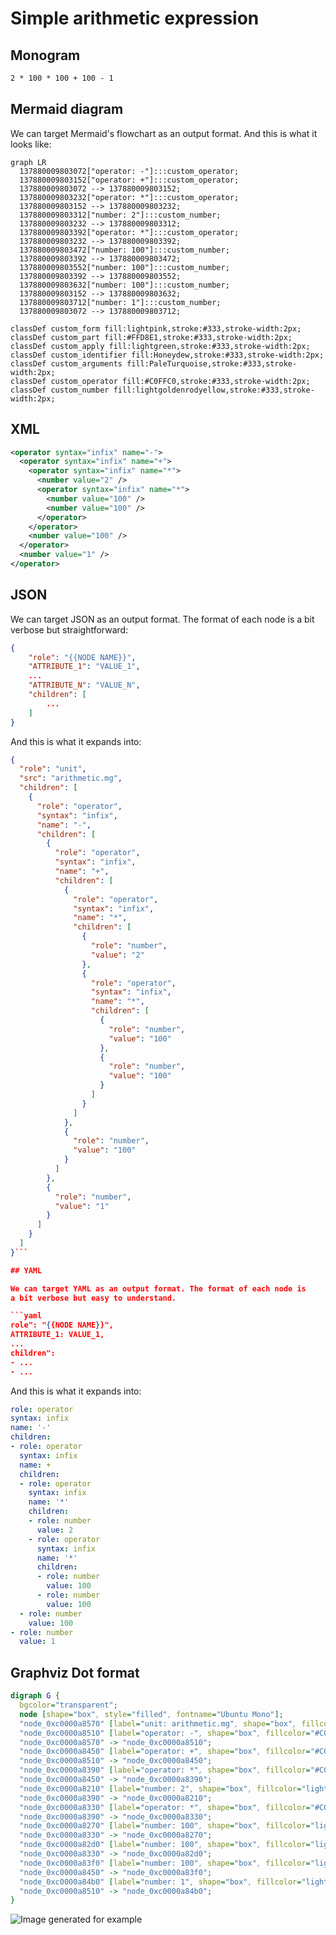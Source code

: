 # Simple arithmetic expression

## Monogram

```txt
2 * 100 * 100 + 100 - 1
```

## Mermaid diagram

We can target Mermaid's flowchart as an output format. 
And this is what it looks like:

```mermaid
graph LR
  137880009803072["operator: -"]:::custom_operator;
  137880009803152["operator: +"]:::custom_operator;
  137880009803072 --> 137880009803152;
  137880009803232["operator: *"]:::custom_operator;
  137880009803152 --> 137880009803232;
  137880009803312["number: 2"]:::custom_number;
  137880009803232 --> 137880009803312;
  137880009803392["operator: *"]:::custom_operator;
  137880009803232 --> 137880009803392;
  137880009803472["number: 100"]:::custom_number;
  137880009803392 --> 137880009803472;
  137880009803552["number: 100"]:::custom_number;
  137880009803392 --> 137880009803552;
  137880009803632["number: 100"]:::custom_number;
  137880009803152 --> 137880009803632;
  137880009803712["number: 1"]:::custom_number;
  137880009803072 --> 137880009803712;

classDef custom_form fill:lightpink,stroke:#333,stroke-width:2px;
classDef custom_part fill:#FFD8E1,stroke:#333,stroke-width:2px;
classDef custom_apply fill:lightgreen,stroke:#333,stroke-width:2px;
classDef custom_identifier fill:Honeydew,stroke:#333,stroke-width:2px;
classDef custom_arguments fill:PaleTurquoise,stroke:#333,stroke-width:2px;
classDef custom_operator fill:#C0FFC0,stroke:#333,stroke-width:2px;
classDef custom_number fill:lightgoldenrodyellow,stroke:#333,stroke-width:2px;

```

## XML

```xml
<operator syntax="infix" name="-">
  <operator syntax="infix" name="+">
    <operator syntax="infix" name="*">
      <number value="2" />
      <operator syntax="infix" name="*">
        <number value="100" />
        <number value="100" />
      </operator>
    </operator>
    <number value="100" />
  </operator>
  <number value="1" />
</operator>
```

## JSON

We can target JSON as an output format. The format of each node is
a bit verbose but straightforward:

```json
{
    "role": "{{NODE NAME}}",
    "ATTRIBUTE_1": "VALUE_1", 
    ... 
    "ATTRIBUTE_N": "VALUE_N",
    "children": [ 
        ...
    ]
}
```

And this is what it expands into:

```json
{
  "role": "unit",
  "src": "arithmetic.mg",
  "children": [
    {
      "role": "operator",
      "syntax": "infix",
      "name": "-",
      "children": [
        {
          "role": "operator",
          "syntax": "infix",
          "name": "+",
          "children": [
            {
              "role": "operator",
              "syntax": "infix",
              "name": "*",
              "children": [
                {
                  "role": "number",
                  "value": "2"
                },
                {
                  "role": "operator",
                  "syntax": "infix",
                  "name": "*",
                  "children": [
                    {
                      "role": "number",
                      "value": "100"
                    },
                    {
                      "role": "number",
                      "value": "100"
                    }
                  ]
                }
              ]
            },
            {
              "role": "number",
              "value": "100"
            }
          ]
        },
        {
          "role": "number",
          "value": "1"
        }
      ]
    }
  ]
}```

## YAML

We can target YAML as an output format. The format of each node is
a bit verbose but easy to understand.

```yaml
role": "{{NODE NAME}}",
ATTRIBUTE_1: VALUE_1,
...
children": 
- ...
- ...
```

And this is what it expands into:


```yaml
role: operator
syntax: infix
name: '-'
children:
- role: operator
  syntax: infix
  name: +
  children:
  - role: operator
    syntax: infix
    name: '*'
    children:
    - role: number
      value: 2
    - role: operator
      syntax: infix
      name: '*'
      children:
      - role: number
        value: 100
      - role: number
        value: 100
  - role: number
    value: 100
- role: number
  value: 1

```

## Graphviz Dot format

```dot
digraph G {
  bgcolor="transparent";
  node [shape="box", style="filled", fontname="Ubuntu Mono"];
  "node_0xc0000a8570" [label="unit: arithmetic.mg", shape="box", fillcolor="lightgray"];
  "node_0xc0000a8510" [label="operator: -", shape="box", fillcolor="#C0FFC0"];
  "node_0xc0000a8570" -> "node_0xc0000a8510";
  "node_0xc0000a8450" [label="operator: +", shape="box", fillcolor="#C0FFC0"];
  "node_0xc0000a8510" -> "node_0xc0000a8450";
  "node_0xc0000a8390" [label="operator: *", shape="box", fillcolor="#C0FFC0"];
  "node_0xc0000a8450" -> "node_0xc0000a8390";
  "node_0xc0000a8210" [label="number: 2", shape="box", fillcolor="lightgoldenrodyellow"];
  "node_0xc0000a8390" -> "node_0xc0000a8210";
  "node_0xc0000a8330" [label="operator: *", shape="box", fillcolor="#C0FFC0"];
  "node_0xc0000a8390" -> "node_0xc0000a8330";
  "node_0xc0000a8270" [label="number: 100", shape="box", fillcolor="lightgoldenrodyellow"];
  "node_0xc0000a8330" -> "node_0xc0000a8270";
  "node_0xc0000a82d0" [label="number: 100", shape="box", fillcolor="lightgoldenrodyellow"];
  "node_0xc0000a8330" -> "node_0xc0000a82d0";
  "node_0xc0000a83f0" [label="number: 100", shape="box", fillcolor="lightgoldenrodyellow"];
  "node_0xc0000a8450" -> "node_0xc0000a83f0";
  "node_0xc0000a84b0" [label="number: 1", shape="box", fillcolor="lightgoldenrodyellow"];
  "node_0xc0000a8510" -> "node_0xc0000a84b0";
}
```

![Image generated for example](images/arithmetic.png)

